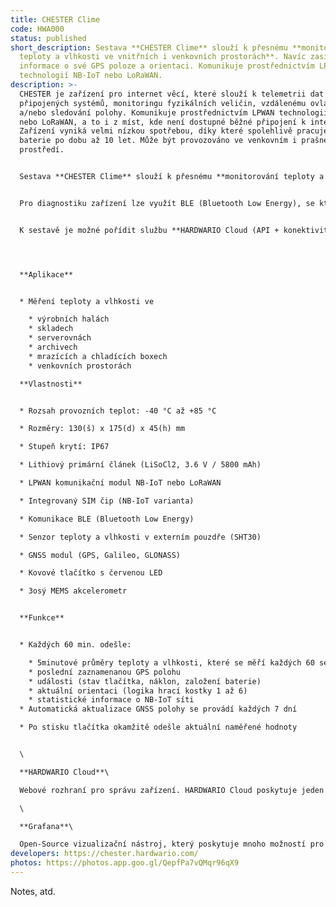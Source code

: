 ```yaml
---
title: CHESTER Clime
code: HWA000
status: published
short_description: Sestava **CHESTER Clime** slouží k přesnému **monitorování
  teploty a vlhkosti ve vnitřních i venkovních prostorách**. Navíc zasílá
  informace o své GPS poloze a orientaci. Komunikuje prostřednictvím LPWAN
  technologií NB-IoT nebo LoRaWAN.
description: >-
  CHESTER je zařízení pro internet věcí, které slouží k telemetrii dat z
  připojených systémů, monitoringu fyzikálních veličin, vzdálenému ovládání
  a/nebo sledování polohy. Komunikuje prostřednictvím LPWAN technologií NB-IoT
  nebo LoRaWAN, a to i z míst, kde není dostupné běžné připojení k internetu.
  Zařízení vyniká velmi nízkou spotřebou, díky které spolehlivě pracuje z
  baterie po dobu až 10 let. Může být provozováno ve venkovním i prašném
  prostředí.


  Sestava **CHESTER Clime** slouží k přesnému **monitorování teploty a vlhkosti ve vnitřních i venkovních prostorách**. Navíc zasílá informace o své GPS poloze a orientaci. Má rovněž integrováno tlačítko s LED podsvícením, díky kterému lze vynutit okamžité zaslání aktuálních hodnot měřených veličin.


  Pro diagnostiku zařízení lze využít BLE (Bluetooth Low Energy), se kterým se spojíte z chytrého telefonu nebo webového prohlížeče Chrome.


  K sestavě je možné pořídit službu **HARDWARIO Cloud (API + konektivita)** a službu **HARDWARIO Vizualizace (Grafana)**.




  **Aplikace**


  * Měření teploty a vlhkosti ve

    * výrobních halách
    * skladech
    * serverovnách
    * archivech
    * mrazících a chladících boxech
    * venkovních prostorách

  **Vlastnosti**


  * Rozsah provozních teplot: -40 °C až +85 °C

  * Rozměry: 130(š) x 175(d) x 45(h) mm

  * Stupeň krytí: IP67

  * Lithiový primární článek (LiSoCl2, 3.6 V / 5800 mAh)

  * LPWAN komunikační modul NB-IoT nebo LoRaWAN

  * Integrovaný SIM čip (NB-IoT varianta)

  * Komunikace BLE (Bluetooth Low Energy)

  * Senzor teploty a vlhkosti v externím pouzdře (SHT30)

  * GNSS modul (GPS, Galileo, GLONASS)

  * Kovové tlačítko s červenou LED

  * 3osý MEMS akcelerometr


  **Funkce**


  * Každých 60 min. odešle:

    * 5minutové průměry teploty a vlhkosti, které se měří každých 60 sekund
    * poslední zaznamenanou GPS polohu
    * události (stav tlačítka, náklon, založení baterie)
    * aktuální orientaci (logika hrací kostky 1 až 6)
    * statistické informace o NB-IoT síti
  * Automatická aktualizace GNSS polohy se provádí každých 7 dní

  * Po stisku tlačítka okamžitě odešle aktuální naměřené hodnoty


  \

  **HARDWARIO Cloud**\

  Webové rozhraní pro správu zařízení. HARDWARIO Cloud poskytuje jeden bezpečný přístup k registrovaným jednotkám komunikujícím různými LPWAN technologiemi - NB-IoT, LTE-M, LoRaWAN i Sigfox. Srozumitelně deklarované API výrazně ulehčuje integraci s vizualizačními a analytickými aplikacemi.\

  \

  **Grafana**\

  Open-Source vizualizační nástroj, který poskytuje mnoho možností pro vizuální interpretací dat v čase.
developers: https://chester.hardwario.com/
photos: https://photos.app.goo.gl/QepfPa7vQMqr96qX9
---
```

Notes, atd.